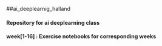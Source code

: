 ##ai_deeplearnig_halland
#### Repository for ai deeplearning class
#### week[1-16] : Exercise notebooks for corresponding weeks

